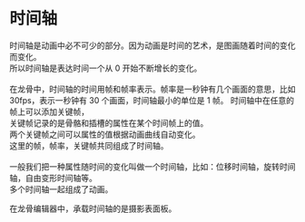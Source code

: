 # 时间轴

时间轴是动画中必不可少的部分。因为动画是时间的艺术，是图画随着时间的变化而变化。
<br>
所以时间轴是表达时间一个从 0 开始不断增长的变化。
<br>
<br>
在龙骨中，时间轴的时间用帧和帧率表示。帧率是一秒钟有几个画面的意思，比如 30fps，表示一秒钟有 30 个画面，时间轴最小的单位是 1 帧。
时间轴中在任意的帧上可以添加关键帧，
<br>
关键帧记录的是骨骼和插槽的属性在某个时间帧上的值。
<br>
两个关键帧之间可以属性的值根据动画曲线自动变化。
<br>
这里的帧，帧率，关键帧共同组成了时间轴。
<br>
<br>
一般我们把一种属性随时间的变化叫做一个时间轴，比如：位移时间轴，旋转时间轴，自由变形时间轴等。
<br>
多个时间轴一起组成了动画。

在龙骨编辑器中，承载时间轴的是摄影表面板。